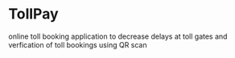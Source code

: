 # TollPay
online toll booking application to decrease delays at toll gates and verfication of toll bookings using QR scan
